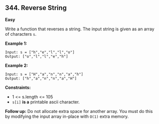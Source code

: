 ## 344. Reverse String

**Easy**

Write a function that reverses a string. The input string is given as an array of characters `s`.

**Example 1:**

```
Input: s = ["h","e","l","l","o"]
Output: ["o","l","l","e","h"]
```

**Example 2:**

```
Input: s = ["H","a","n","n","a","h"]
Output: ["h","a","n","n","a","H"]
 ```

**Constraints:**

* 1 <= s.length <= 105
* `s[i]` **is a** printable ascii character.
 

**Follow up:** Do not allocate extra space for another array. You must do this by modifying the input array in-place with `O(1)` extra memory.